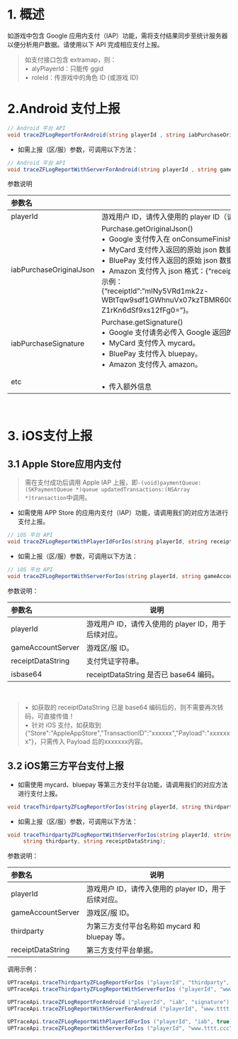 # 1. 概述


如游戏中包含 Google 应用内支付（IAP）功能，需将支付结果同步至统计服务器以便分析用户数据。请使用以下 API 完成相应支付上报。

> 如支付接口包含 extramap，则：<br>
> &bull;&ensp;alyPlayerId：只能传 ggid</br>
> &bull;&ensp;roleId：传游戏中的角色 ID (或游戏 ID)


#  2.Android 支付上报 
```csharp
// Android 平台 API
void traceZFLogReportForAndroid(string playerId , string iabPurchaseOriginalJson, string iabPurchaseSignature);
```

- 如需上报（区/服）参数，可调用以下方法：

```csharp
// Android 平台 API
void traceZFLogReportWithServerForAndroid(string playerId , string gameAccountServer, string iabPurchaseOriginalJson, string iabPurchaseSignature,Dictionary <  string,string> etc );
```

参数说明

|参数名|说明|
|:----  |-----   |
|playerId | 游戏用户 ID，请传入使用的 player ID（请确认与登录上报的 playerId 保持一致）。  |
|iabPurchaseOriginalJson |  Purchase.getOriginalJson()<br>&bull;&ensp;Google 支付传入在 onConsumeFinished(Purchase, IabResult) 中返回的原始数据。</br>&bull;&ensp;MyCard 支付传入返回的原始 json 数据。<br>&bull;&ensp;BluePay 支付传入返回的原始 json 数据。</br>&bull;&ensp;Amazon 支付传入 json 格式：{“receiptId”:”yourReceiptId”,”userId”:”yourUserId”}<br>示例：</br>{“receiptId”:”mINy5VRd1mk2z-WBtTqw9sdf1GWhnuVx07kzTBMR600=:2:11”,”userId”:”LRyD0FfW_3zeOlfJyxpVll-Z1rKn6dSf9xs12fFg0=”}。|
| iabPurchaseSignature|  Purchase.getSignature()<br>&bull;&ensp;Google 支付请务必传入 Google 返回的原始数据。</br>&bull;&ensp;MyCard 支付传入 mycard。<br>&bull;&ensp;BluePay 支付传入 bluepay。</br>&bull;&ensp;Amazon 支付传入 amazon。|
| etc| <br>&bull;&ensp;传入额外信息  
&ensp;

# 3. iOS支付上报

## 3.1 Apple Store应用内支付
> 需在支付成功后调用 Apple IAP 上报，即`-(void)paymentQueue:(SKPaymentQueue *)queue updatedTransactions:(NSArray *)transaction`中调用。

- 如需使用 APP Store 的应用内支付（IAP）功能，请调用我们的对应方法进行支付上报。

```csharp
// iOS 平台 API
void traceZFLogReportWithPlayerIdForIos(string playerId, string receiptDataString, bool isbase64);
```
- 如需上报（区/服）参数，可调用以下方法：

```csharp
// iOS 平台 API
void traceZFLogReportWithServerForIos(string playerId, string gameAccountServer, string receiptDataString, bool isbase64);
```
参数说明：

|参数名|说明|
|:----  |-----   |
|playerId |游戏用户 ID，请传入使用的 player ID，用于后续对应。   |
|gameAccountServer | 游戏区/服 ID。  |
|receiptDataString |  支付凭证字符串。  |
|isbase64 | receiptDataString 是否已 base64 编码。  |

&ensp;

> &bull;&ensp;如获取的 receiptDataString 已是 base64 编码后的，则不需要再次转码，可直接传值！<br>
> &bull;&ensp;针对 iOS 支付，如获取到 {"Store":"AppleAppStore","TransactionID":"xxxxxx","Payload":"xxxxxxx"}，只需传入 Payload 后的xxxxxxx内容。</br>

 
## 3.2 iOS第三方平台支付上报

- 如需使用 mycard、bluepay 等第三方支付平台功能，请调用我们的对应方法进行支付上报。

```csharp
void traceThirdpartyZFLogReportForIos(string playerId, string thirdparty, string receiptDataString);
```
- 如需上报（区/服）参数，可调用以下方法：

```csharp
void traceThirdpartyZFLogReportWithServerForIos(string playerId, string gameAccountServer, 
     string thirdparty, string receiptDataString);
```
参数说明：

|参数名|说明|
|:----  |-----   |
|playerId |游戏用户 ID，请传入使用的 player ID，用于后续对应。   |
|gameAccountServer | 游戏区/服 ID。  |
|thirdparty |  为第三方支付平台名称如 mycard 和 bluepay 等。  |
|receiptDataString | 第三方支付平台单据。  |

调用示例：

```csharp
UPTraceApi.traceThirdpartyZFLogReportForIos ("playerId", "thirdparty", "receiptDataString");
UPTraceApi.traceThirdpartyZFLogReportWithServerForIos ("playerId", "www.tttt.ccc", "thirdparty", "receiptDataString");

UPTraceApi.traceZFLogReportForAndroid ("playerId", "iab", "signature");
UPTraceApi.traceZFLogReportWithServerForAndroid ("playerId", "www.tttt.ccc", "original", "signature");

UPTraceApi.traceZFLogReportWithPlayerIdForIos ("playerId", "iab", true);
UPTraceApi.traceZFLogReportWithServerForIos ("playerId", "www.tttt.ccc", "iab", false);
```